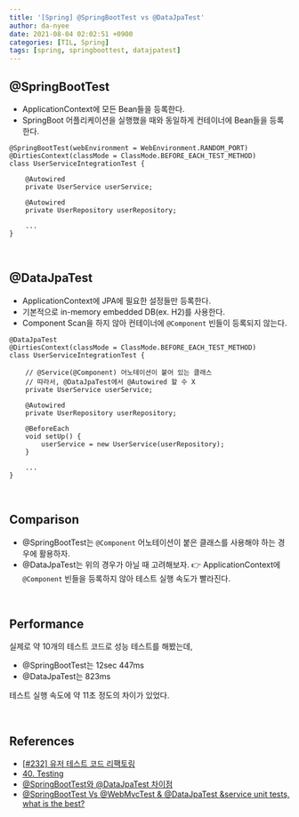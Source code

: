 ```yaml
---
title: '[Spring] @SpringBootTest vs @DataJpaTest'
author: da-nyee
date: 2021-08-04 02:02:51 +0900
categories: [TIL, Spring]
tags: [spring, springboottest, datajpatest]
---
```


## @SpringBootTest

- ApplicationContext에 모든 Bean들을 등록한다.
- SpringBoot 어플리케이션을 실행했을 때와 동일하게 컨테이너에 Bean들을 등록한다.

```
@SpringBootTest(webEnvironment = WebEnvironment.RANDOM_PORT)
@DirtiesContext(classMode = ClassMode.BEFORE_EACH_TEST_METHOD)
class UserServiceIntegrationTest {

    @Autowired
    private UserService userService;

    @Autowired
    private UserRepository userRepository;

    ...
}
```

<br/>

## @DataJpaTest

- ApplicationContext에 JPA에 필요한 설정들만 등록한다.
- 기본적으로 in-memory embedded DB(ex. H2)를 사용한다.
- Component Scan을 하지 않아 컨테이너에 `@Component` 빈들이 등록되지 않는다.

```
@DataJpaTest
@DirtiesContext(classMode = ClassMode.BEFORE_EACH_TEST_METHOD)
class UserServiceIntegrationTest {

    // @Service(@Component) 어노테이션이 붙어 있는 클래스
    // 따라서, @DataJpaTest에서 @Autowired 할 수 X
    private UserService userService;

    @Autowired
    private UserRepository userRepository;

    @BeforeEach
    void setUp() {
        userService = new UserService(userRepository);
    }

    ...
}
```

<br/>

## Comparison

- @SpringBootTest는 `@Component` 어노테이션이 붙은 클래스를 사용해야 하는 경우에 활용하자.
- @DataJpaTest는 위의 경우가 아닐 때 고려해보자. 👉 ApplicationContext에 `@Component` 빈들을 등록하지 않아 테스트 실행 속도가 빨라진다.

<br/>

## Performance

실제로 약 10개의 테스트 코드로 성능 테스트를 해봤는데,<br/>

- @SpringBootTest는 12sec 447ms
- @DataJpaTest는 823ms

테스트 실행 속도에 약 11초 정도의 차이가 있었다.<br/>

<br/>

## References

- [[#232] 유저 테스트 코드 리팩토링](https://github.com/woowacourse-teams/2021-pick-git/pull/249#discussion_r676153817)
- [40. Testing](https://docs.spring.io/spring-boot/docs/1.4.2.RELEASE/reference/html/boot-features-testing.html)
- [@SpringBootTest와 @DataJpaTest 차이점](https://krksap.tistory.com/1013)
- [@SpringBootTest Vs @WebMvcTest & @DataJpaTest &service unit tests, what is the best?](https://stackoverflow.com/questions/59097035/springboottest-vs-webmvctest-datajpatest-service-unit-tests-what-is-the-b)